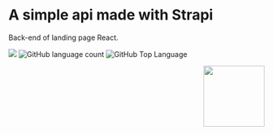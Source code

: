 # A simple api made with Strapi

<p>Back-end of landing page React.</p>

<p>
  <img src="https://img.shields.io/badge/made%20by-Vitor%20Santana-dc143c?style=flat-square">
  <img alt="GitHub language count" src="https://img.shields.io/github/languages/count/vitorSantanaDev/api-landing-page-strapi?color=dc143c&style=flat-square">
  <img alt="GitHub Top Language" src="https://img.shields.io/github/languages/top/vitorSantanaDev/api-landing-page-strapi?color=dc143c&style=flat-square">
</p>

<img align="right" src="https://res.cloudinary.com/vsantana/image/upload/v1648770616/javascript_not_optimized_4878dce2dc.svg" height="120">
